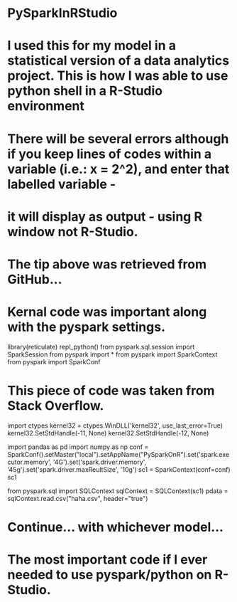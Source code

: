 # PySparkInRStudio
# I used this for my model in a statistical version of a data analytics project. This is how I was able to use python shell in a R-Studio environment

# There will be several errors although if you keep lines of codes within a variable (i.e.:  x = 2^2), and enter that labelled variable - 
# it will display as output - using R window not R-Studio.
# The tip above was retrieved from GitHub... 

# Kernal code was important along with the pyspark settings.


library(reticulate)
repl_python()
from pyspark.sql.session import SparkSession
from pyspark import *
from pyspark import SparkContext
from pyspark import SparkConf

# This piece of code was taken from Stack Overflow.
import ctypes
kernel32 = ctypes.WinDLL('kernel32', use_last_error=True)
kernel32.SetStdHandle(-11, None)
kernel32.SetStdHandle(-12, None)


import pandas as pd
import numpy as np
conf = SparkConf().setMaster("local").setAppName("PySparkOnR").set('spark.executor.memory', '4G').set('spark.driver.memory', '45g').set('spark.driver.maxReultSize', '10g')
sc1 = SparkContext(conf=conf)
sc1

from pyspark.sql import SQLContext
sqlContext = SQLContext(sc1)
pdata = sqlContext.read.csv("haha.csv", header="true")

# Continue... with whichever model...

# The most important code if I ever needed to use pyspark/python on R-Studio.
